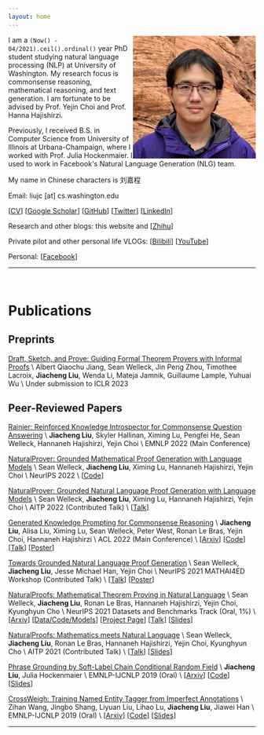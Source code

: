 ```yaml
---
layout: home
---
```


<img src='/assets/Profile.png' width=250 style="float: right;">

I am a `(Now() - 04/2021).ceil().ordinal()` year PhD student studying natural language processing (NLP) at University of Washington.
My research focus is commonsense reasoning, mathematical reasoning, and text generation.
I am fortunate to be advised by Prof. Yejin Choi and Prof. Hanna Hajishirzi.

Previously, I received B.S. in Computer Science from University of Illinois at Urbana-Champaign, where I worked with Prof. Julia Hockenmaier.
I used to work in Facebook's Natural Language Generation (NLG) team.

My name in Chinese characters is 刘嘉程

Email: liujc [at] cs.washington.edu

[[CV](/assets/cv/cv.pdf)]
[[Google Scholar](https://scholar.google.com/citations?user=GJfoBZAAAAAJ)]
[[GitHub](https://github.com/liujch1998)]
[[Twitter](https://twitter.com/liujc1998)]
[[LinkedIn](https://www.linkedin.com/in/liujch1998/)]

Research and other blogs: this website and 
[[Zhihu](https://www.zhihu.com/people/liujch1998)]

Private pilot and other personal life VLOGs:
[[Bilibili](https://space.bilibili.com/326361080)]
[[YouTube](https://www.youtube.com/channel/UCG06GwB1IK0bXXrTcRe5Elw)]

Personal:
[[Facebook](https://www.facebook.com/liujch1998/)]

---

<br/>

# Publications

## Preprints

[Draft, Sketch, and Prove: Guiding Formal Theorem Provers with Informal Proofs](https://openreview.net/pdf?id=SMa9EAovKMC) \\
Albert Qiaochu Jiang, Sean Welleck, Jin Peng Zhou, Timothee Lacroix, **Jiacheng Liu**, Wenda Li, Mateja Jamnik, Guillaume Lample, Yuhuai Wu \\
Under submission to ICLR 2023

## Peer-Reviewed Papers

[Rainier: Reinforced Knowledge Introspector for Commonsense Question Answering](/assets/papers/Rainier_v2.pdf) \\
**Jiacheng Liu**, Skyler Hallinan, Ximing Lu, Pengfei He, Sean Welleck, Hannaneh Hajishirzi, Yejin Choi \\
EMNLP 2022 (Main Conference)

[NaturalProver: Grounded Mathematical Proof Generation with Language Models](https://arxiv.org/pdf/2205.12910.pdf) \\
Sean Welleck, **Jiacheng Liu**, Ximing Lu, Hannaneh Hajishirzi, Yejin Choi \\
NeurIPS 2022 \\
[[Code](https://github.com/wellecks/naturalprover)]

[NaturalProver: Grounded Natural Language Proof Generation with Language Models](http://aitp-conference.org/2022/abstract/AITP_2022_paper_12.pdf) \\
Sean Welleck, **Jiacheng Liu**, Ximing Lu, Hannaneh Hajishirzi, Yejin Choi \\
AITP 2022 (Contributed Talk) \\
[[Talk](http://grid01.ciirc.cvut.cz/~mptp/zoomaitp/2022-09-07/video1696925438.mp4)]

[Generated Knowledge Prompting for Commonsense Reasoning](https://aclanthology.org/2022.acl-long.225.pdf) \\
**Jiacheng Liu**, Alisa Liu, Ximing Lu, Sean Welleck, Peter West, Ronan Le Bras, Yejin Choi, Hannaneh Hajishirzi \\
ACL 2022 (Main Conference) \\
[[Arxiv](https://arxiv.org/pdf/2110.08387.pdf)]
[[Code](https://github.com/liujch1998/GKP)]
[[Talk](https://underline.io/events/284/sessions/10764/lecture/50402-long-generated-knowledge-prompting-for-commonsense-reasoning)]
[[Poster](https://underline.io/events/284/sessions/10764/lecture/50402-long-generated-knowledge-prompting-for-commonsense-reasoning)]

[Towards Grounded Natural Language Proof Generation](https://mathai4ed.github.io/papers/papers/paper_10.pdf) \\
Sean Welleck, **Jiacheng Liu**, Jesse Michael Han, Yejin Choi \\
NeurIPS 2021 MATHAI4ED Workshop (Contributed Talk) \\
[[Talk](https://neurips.cc/virtual/2021/workshop/21828)]
[[Poster](https://mathai4ed.github.io/papers/posters/poster_10.png)]

[NaturalProofs: Mathematical Theorem Proving in Natural Language](https://datasets-benchmarks-proceedings.neurips.cc/paper/2021/file/d9d4f495e875a2e075a1a4a6e1b9770f-Paper-round1.pdf) \\
Sean Welleck, **Jiacheng Liu**, Ronan Le Bras, Hannaneh Hajishirzi, Yejin Choi, Kyunghyun Cho \\
NeurIPS 2021 Datasets and Benchmarks Track (Oral, 1%) \\
[[Arxiv](https://arxiv.org/pdf/2104.01112.pdf)]
[[Data/Code/Models](https://github.com/wellecks/naturalproofs)]
[[Project Page](https://wellecks.github.io/naturalproofs/)]
[[Talk](https://nips.cc/Conferences/2021/ScheduleMultitrack?event=38450)]
[[Slides](https://drive.google.com/file/d/1ZqN_ClsP6Y1_aFVsW_61pcvgcpJ3E4m9/view)]

[NaturalProofs: Mathematics meets Natural Language](http://aitp-conference.org/2021/abstract/paper_4.pdf) \\
Sean Welleck, **Jiacheng Liu**, Ronan Le Bras, Hannaneh Hajishirzi, Yejin Choi, Kyunghyun Cho \\
AITP 2021 (Contributed Talk) \\
[[Talk](http://grid01.ciirc.cvut.cz/~mptp/zoomaitp/2021-09-07a/zoom_1.mp4)]
[[Slides](http://aitp-conference.org/2021/slides/SW.pdf)]

[Phrase Grounding by Soft-Label Chain Conditional Random Field](https://www.aclweb.org/anthology/D19-1515.pdf) \\
**Jiacheng Liu**, Julia Hockenmaier \\
EMNLP-IJCNLP 2019 (Oral) \\
[[Arxiv](https://arxiv.org/pdf/1909.00301.pdf)]
[[Code](https://github.com/liujch1998/SoftLabelCCRF)]
[[Slides](https://drive.google.com/file/d/13KSDMj_CdcmwoiNO-gccDG7OHse5ldtw/view?usp=sharing)]

[CrossWeigh: Training Named Entity Tagger from Imperfect Annotations](https://www.aclweb.org/anthology/D19-1519.pdf) \\
Zihan Wang, Jingbo Shang, Liyuan Liu, Lihao Lu, **Jiacheng Liu**, Jiawei Han \\
EMNLP-IJCNLP 2019 (Oral) \\
[[Arxiv](https://arxiv.org/pdf/1909.01441.pdf)]
[[Code](https://github.com/ZihanWangKi/CrossWeigh)]
[[Slides](https://drive.google.com/file/d/1Q_fhl9ksucJPe2UCcdh47saXjPBgK48H/view?usp=sharing)]

---

<br/>
